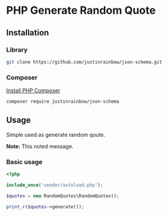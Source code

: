 # PHP Generate Random Quote

## Installation

### Library

```bash
git clone https://github.com/justinrainbow/json-schema.git
```

### Composer

[Install PHP Composer](https://getcomposer.org/doc/00-intro.md)

```bash
composer require justinrainbow/json-schema
```

## Usage

Simple used as generate random qoute.

__Note:__ This noted message.

### Basic usage

```php
<?php

include_once('vendor/autoload.php');

$quotes = new RandomQuotes\RandomQuotes();

print_r($quotes->generate());

```
